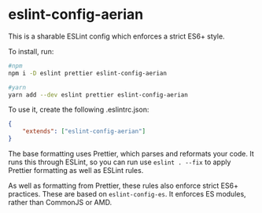 # eslint-config-aerian

This is a sharable ESLint config which enforces a strict ES6+ style.

To install, run:

```sh
#npm
npm i -D eslint prettier eslint-config-aerian

#yarn
yarn add --dev eslint prettier eslint-config-aerian
```

To use it, create the following .eslintrc.json:

```json
{
    "extends": ["eslint-config-aerian"]
}
```

The base formatting uses Prettier, which parses and reformats your code. It runs this through ESLint, so you can run use `eslint . --fix` to apply Prettier formatting as well as ESLint rules.

As well as formatting from Prettier, these rules also enforce strict ES6+ practices. These are based on `eslint-config-es`. It enforces ES modules, rather than CommonJS or AMD.
